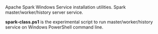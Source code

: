 Apache Spark Windows Service installation utilities.
Spark master/worker/history server service.

**spark-class.ps1** is the experimental script to run master/worker/history service on Windows PowerShell command line.

